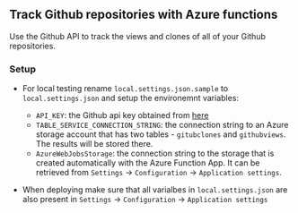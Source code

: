 ## Track Github repositories with Azure functions

Use the Github API to track the views and clones
of all of your Github repositories.

### Setup
- For local testing rename `local.settings.json.sample` to `local.settings.json`
  and setup the environemnt variables: 
    - `API_KEY`: the Github api key obtained from [here](https://github.com/settings/tokens)
    - `TABLE_SERVICE_CONNECTION_STRING`: the connection string to an Azure storage account
    that has two tables - `gitubclones` and `githubviews`. The results will be stored there.
    - `AzureWebJobsStorage`: the connection string to the storage that is created automatically 
    with the Azure Function App. It can be retrieved from `Settings` -> `Configuration` -> `Application settings`.

- When deploying make sure that all varialbes in `local.settings.json` are also present in
  `Settings` -> `Configuration` -> `Application settings`
